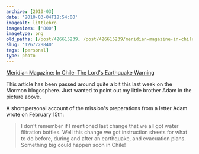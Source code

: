 ```yaml
---
archive: [2010-03]
date: '2010-03-04T18:54:00'
imagealt: littlebro
imagesizes: ['800']
imagetype: png
old_paths: [/post/426615239, /post/426615239/meridian-magazine-in-chile-the-lords-earthquake]
slug: '1267728840'
tags: [personal]
type: photo
---
```


[Meridian Magazine: In Chile: The Lord's Earthquake Warning][1]

This article has been passed around quite a bit this last week on the
Mormon blogosphere.  Just wanted to point out my little brother Adam in
the picture above.

A short personal account of the mission's preparations from a letter Adam
wrote on February 15th:

> I don't remember if I mentioned last change that we all got water
> filtration bottles. Well this change we got instruction sheets for what
> to do before, during and after an earthquake, and evacuation plans.
> Something big could happen soon in Chile!

[1]: http://www.ldsmag.com/churchupdate/100303chile.html
